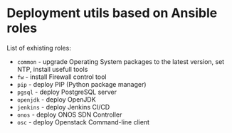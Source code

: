 # Deployment utils based on Ansible roles

List of exhisting roles:

* ```common``` - upgrade Operating System packages to the latest version, set NTP, install usefull tools
* ```fw``` - install Firewall control tool
* ```pip``` - deploy PIP (Python package manager)
* ```pgsql``` - deploy PostgreSQL server
* ```openjdk``` - deploy OpenJDK
* ```jenkins``` - deploy Jenkins CI/CD 
* ```onos``` - deploy ONOS SDN Controller
* ```osc``` - deploy Openstack Command-line client

